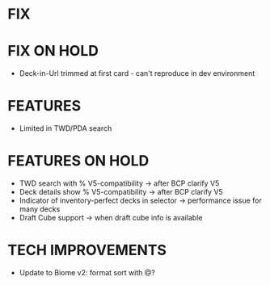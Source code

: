 # FIX

# FIX ON HOLD
- Deck-in-Url trimmed at first card - can't reproduce in dev environment

# FEATURES
- Limited in TWD/PDA search

# FEATURES ON HOLD
- TWD search with % V5-compatibility -> after BCP clarify V5
- Deck details show % V5-compatibility -> after BCP clarify V5
- Indicator of inventory-perfect decks in selector -> performance issue for many decks
- Draft Cube support -> when draft cube info is available

# TECH IMPROVEMENTS
- Update to Biome v2: format sort with @?
